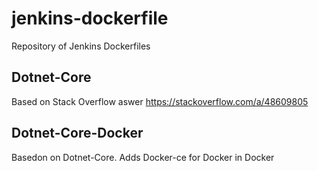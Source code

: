 # jenkins-dockerfile
Repository of Jenkins Dockerfiles

## Dotnet-Core
Based on Stack Overflow aswer https://stackoverflow.com/a/48609805

## Dotnet-Core-Docker
Basedon on Dotnet-Core.  Adds Docker-ce for Docker in Docker
